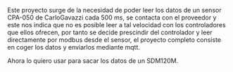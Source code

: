 Este proyecto surge de la necesidad de poder leer los datos de un sensor CPA-050 de CarloGavazzi cada 500 ms, se contacta con el proveedor y este nos indica que no es posible leer a tal velocidad con los controladores que ellos ofrecen, por tanto se decide prescindir del controlador y leer directamente por modbus desde el sensor, el proyecto completo consiste en coger los datos y enviarlos mediante mqtt.

Ahora lo quiero usar para sacar los datos de un SDM120M.
